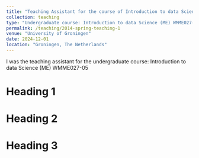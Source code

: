 ```yaml
---
title: "Teaching Assistant for the course of Introduction to data Science (ME) WMME027-05 in 2024"
collection: teaching
type: "Undergraduate course: Introduction to data Science (ME) WMME027-05"
permalink: /teaching/2014-spring-teaching-1
venue: "University of Groningen"
date: 2024-12-01
location: "Groningen, The Netherlands"
---
```





I was the teaching assistant for the undergraduate course: Introduction to data Science (ME) WMME027-05

Heading 1
======

Heading 2
======

Heading 3
======